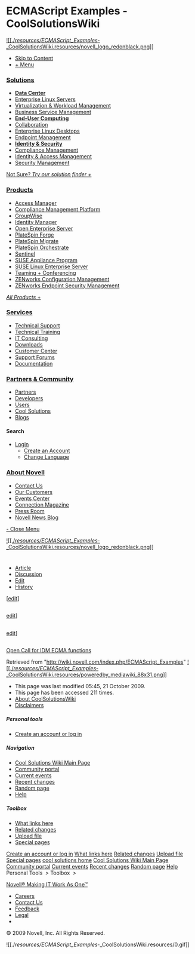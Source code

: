 # ECMAScript Examples - CoolSolutionsWiki

[![[./_resources/ECMAScript_Examples_-_CoolSolutionsWiki.resources/novell_logo_redonblack.png]]](http://www.novell.com/)

* [Skip to Content](http://wiki.novell.com/index.php/ECMAScript_Examples#top)
* [+ Menu](http://www.novell.com/menu.php)

### [Solutions](http://www.novell.com/solutions)

* [**Data Center**](http://www.novell.com/solutions/data-center)
* [Enterprise Linux Servers](http://www.novell.com/solutions/enterprise-linux-servers)
* [Virtualization & Workload Management](http://www.novell.com/solutions/virtualization-workload)
* [Business Service Management](http://www.novell.com/solutions/business-service-management)
* [**End-User Computing**](http://www.novell.com/solutions/end-user-computing)
* [Collaboration](http://www.novell.com/solutions/collaboration)
* [Enterprise Linux Desktops](http://www.novell.com/solutions/enterprise-linux-desktops)
* [Endpoint Management](http://www.novell.com/solutions/endpoint-management)
* [**Identity & Security**](http://www.novell.com/solutions/identity-and-security)
* [Compliance Management](http://www.novell.com/solutions/compliance-management)
* [Identity & Access Management](http://www.novell.com/solutions/identity-and-access)
* [Security Management](http://www.novell.com/solutions/security-management)

[Not Sure? _Try our solution finder +_](http://www.novell.com/solutions)

### [Products](http://www.novell.com/products)

* [Access Manager](http://www.novell.com/products/accessmanager)
* [Compliance Management Platform](http://www.novell.com/products/compliancemanagementplatform)
* [GroupWise](http://www.novell.com/products/groupwise)
* [Identity Manager](http://www.novell.com/products/identitymanager)
* [Open Enterprise Server](http://www.novell.com/products/openenterpriseserver)
* [PlateSpin Forge](http://www.novell.com/products/forge)
* [PlateSpin Migrate](http://www.novell.com/products/migrate)
* [PlateSpin Orchestrate](http://www.novell.com/products/orchestrate)
* [Sentinel](http://www.novell.com/products/sentinel)
* [SUSE Appliance Program](http://www.novell.com/partners/technology/isv/appliance)
* [SUSE Linux Enterprise Server](http://www.novell.com/products/server)
* [Teaming + Conferencing](http://www.novell.com/products/teaming)
* [ZENworks Configuration Management](http://www.novell.com/products/zenworks/configurationmanagement)
* [ZENworks Endpoint Security Management](http://www.novell.com/products/zenworks/endpointsecuritymanagement)

[_All Products_ +](http://www.novell.com/products)

### [Services](http://www.novell.com/services)

* [Technical Support](http://www.novell.com/support)
* [Technical Training](http://www.novell.com/training)
* [IT Consulting](http://www.novell.com/consulting)
* [Downloads](http://download.novell.com/)
* [Customer Center](http://www.novell.com/center)
* [Support Forums](http://forums.novell.com/)
* [Documentation](http://www.novell.com/documentation)

### [Partners & Community](http://www.novell.com/communities)

* [Partners](http://www.novell.com/partners)
* [Developers](http://developer.novell.com/wiki/index.php/Developer_Home)
* [Users](http://www.novell.com/communities/nui)
* [Cool Solutions](http://www.novell.com/communities/coolsolutions)
* [Blogs](http://www.novell.com/company/blogs)

#### Search

* [Login](https://www.novell.com/ICSLogin/?%22http://wiki.novell.com/index.php/ECMAScript_Examples%22)
	* [Create an Account](https://secure-www.novell.com/selfreg/jsp/createAccount.jsp)
	* [Change Language](http://www.novell.com/common/util/langselect.php?referer=http%3A//wiki.novell.com/index.php/ECMAScript_Examples)

### [About Novell](http://www.novell.com/company)

* [Contact Us](http://www.novell.com/company/contacts-offices)
* [Our Customers](http://www.novell.com/success)
* [Events Center](http://www.novell.com/events)
* [Connection Magazine](http://www.novell.com/connectionmagazine)
* [Press Room](http://www.novell.com/news/press/room)
* [Novell News Blog](http://www.novell.com/prblogs)

[- Close Menu](http://wiki.novell.com/index.php/ECMAScript_Examples#)

[![[./_resources/ECMAScript_Examples_-_CoolSolutionsWiki.resources/novell_logo_redonblack.png]]](http://www.novell.com/)

# 

## 

##### 

##### 

* [Article](http://wiki.novell.com/index.php/ECMAScript_Examples)
* [Discussion](http://wiki.novell.com/index.php?title=Talk:ECMAScript_Examples&action=edit)
* [Edit](http://wiki.novell.com/index.php?title=ECMAScript_Examples&action=edit)
* [History](http://wiki.novell.com/index.php?title=ECMAScript_Examples&action=history)

\[[edit](http://wiki.novell.com/index.php?title=ECMAScript_Examples&action=edit&section=1)\]

## 

[edit](http://wiki.novell.com/index.php?title=ECMAScript_Examples&action=edit&section=2)\]

## 

[edit](http://wiki.novell.com/index.php?title=ECMAScript_Examples&action=edit&section=3)\]

## 

[Open Call for IDM ECMA functions](http://www.novell.com/communities/node/8439/open-call-useful-ecma-functions-use-identity-manager)

Retrieved from "<http://wiki.novell.com/index.php/ECMAScript_Examples>"
[![[./_resources/ECMAScript_Examples_-_CoolSolutionsWiki.resources/poweredby_mediawiki_88x31.png]]](http://www.mediawiki.org/)

* This page was last modified 05:45, 21 October 2009.
* This page has been accessed 211 times.
* [About CoolSolutionsWiki](http://wiki.novell.com/index.php/CoolSolutionsWiki:About)
* [Disclaimers](http://wiki.novell.com/index.php/CoolSolutionsWiki:General_disclaimer)

##### Personal tools

* [Create an account or log in](http://wiki.novell.com/index.php?title=Special:Userlogin&returnto=ECMAScript_Examples)

##### Navigation

* [Cool Solutions Wiki Main Page](http://wiki.novell.com/index.php/Cool_Solutions_Wiki_Main_Page)
* [Community portal](http://wiki.novell.com/index.php/CoolSolutionsWiki:Community_Portal)
* [Current events](http://wiki.novell.com/index.php/Current_events)
* [Recent changes](http://wiki.novell.com/index.php/Special:Recentchanges)
* [Random page](http://wiki.novell.com/index.php/Special:Random)
* [Help](http://wiki.novell.com/index.php/Help:Contents)

##### Toolbox

* [What links here](http://wiki.novell.com/index.php/Special:Whatlinkshere/ECMAScript_Examples)
* [Related changes](http://wiki.novell.com/index.php/Special:Recentchangeslinked/ECMAScript_Examples)
* [Upload file](http://wiki.novell.com/index.php/Special:Upload)
* [Special pages](http://wiki.novell.com/index.php/Special:Specialpages)

[Create an account or log in](http://wiki.novell.com/index.php?title=Special:Userlogin&returnto=ECMAScript_Examples)
[What links here](http://wiki.novell.com/index.php/Special:Whatlinkshere/ECMAScript_Examples)
[Related changes](http://wiki.novell.com/index.php/Special:Recentchangeslinked/ECMAScript_Examples)
[Upload file](http://wiki.novell.com/index.php/Special:Upload)
[Special pages](http://wiki.novell.com/index.php/Special:Specialpages)
[cool solutions home](http://www.novell.com/coolsolutions)
[Cool Solutions Wiki Main Page](http://wiki.novell.com/index.php/Cool_Solutions_Wiki_Main_Page)
[Community portal](http://wiki.novell.com/index.php/CoolSolutionsWiki:Community_Portal)
[Current events](http://wiki.novell.com/index.php/Current_events)
[Recent changes](http://wiki.novell.com/index.php/Special:Recentchanges)
[Random page](http://wiki.novell.com/index.php/Special:Random)
[Help](http://wiki.novell.com/index.php/Help:Contents)
Personal Tools  _\>_
Toolbox  _\>_

[Novell® Making IT Work As One™](http://www.novell.com/company/strategy.html)

* [Careers](http://www.novell.com/company/careers/index.html)
* [Contact Us](http://www.novell.com/company/contacts-offices)
* [Feedback](http://www.novell.com/inc/feedback/feedback.jsp)
* [Legal](http://www.novell.com/company/legal)
* 

© 2009 Novell, Inc. All Rights Reserved.

![[./_resources/ECMAScript_Examples_-_CoolSolutionsWiki.resources/0.gif]]
